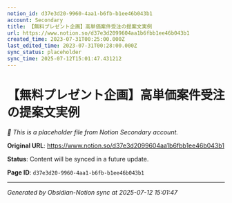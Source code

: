```yaml
---
notion_id: d37e3d20-9960-4aa1-b6fb-b1ee46b043b1
account: Secondary
title: 【無料プレゼント企画】高単価案件受注の提案文実例
url: https://www.notion.so/d37e3d2099604aa1b6fbb1ee46b043b1
created_time: 2023-07-31T00:25:00.000Z
last_edited_time: 2023-07-31T00:28:00.000Z
sync_status: placeholder
sync_time: 2025-07-12T15:01:47.431212
---
```


# 【無料プレゼント企画】高単価案件受注の提案文実例

*🔄 This is a placeholder file from Notion Secondary account.*

**Original URL**: https://www.notion.so/d37e3d2099604aa1b6fbb1ee46b043b1

**Status**: Content will be synced in a future update.

**Page ID**: `d37e3d20-9960-4aa1-b6fb-b1ee46b043b1`

---

*Generated by Obsidian-Notion sync at 2025-07-12 15:01:47*
